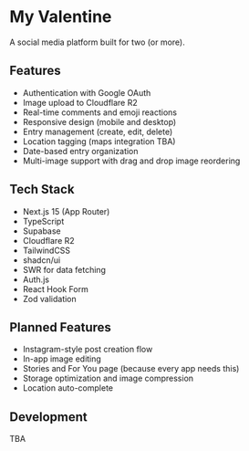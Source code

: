 # My Valentine

A social media platform built for two (or more).

## Features

- Authentication with Google OAuth
- Image upload to Cloudflare R2
- Real-time comments and emoji reactions
- Responsive design (mobile and desktop)
- Entry management (create, edit, delete)
- Location tagging (maps integration TBA)
- Date-based entry organization
- Multi-image support with drag and drop image reordering

## Tech Stack

- Next.js 15 (App Router)
- TypeScript
- Supabase
- Cloudflare R2
- TailwindCSS
- shadcn/ui
- SWR for data fetching
- Auth.js
- React Hook Form
- Zod validation

## Planned Features

- Instagram-style post creation flow
- In-app image editing
- Stories and For You page (because every app needs this)
- Storage optimization and image compression
- Location auto-complete

## Development

TBA